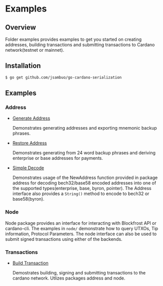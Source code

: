 # Examples
## Overview

Folder examples provides examples to get you started on creating addresses, building transactions and submitting transactions to Cardano network(testnet or mainnet).

## Installation
```bash
$ go get github.com/jsambuo/go-cardano-serialization
```

## Examples
### Address
- [Generate Address](./address/generate/)

    Demonstrates generating addresses and exporting mnemonic backup phrases.

- [Restore Address](./address/restore/)


    Demonstrates generating from 24 word backup phrases and deriving enterprise or base addresses for payments. 

- [Simple Decode](./address/simple_decode/)

    Demonstrates usage of the NewAddress function provided in package address for decoding bech32/base58 encoded addresses into one of the supported types(enterprise, base, byron, pointer). The Address interface also provides a `String()` method to encode to bech32 or base58(byron).

### Node

Node package provides an interface for interacting with Blockfrost API or cardano-cli. The examples in `node/` demonstrate how to query UTXOs, Tip information, Protocol Parameters. The node interface can also be used to submit signed transactions using either of the backends.

### Transactions
- [Build Transaction](./transactions/)

    Demostrates building, signing and submitting transactions to the cardano network. Utlizes packages address and node.
